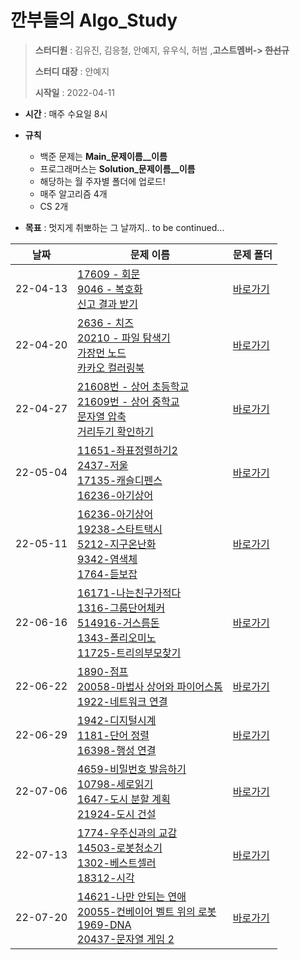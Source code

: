 # 깐부들의 Algo_Study

> **스터디원** : 김유진, 김응철, 안예지, 유우식, 허범 ,**고스트멤버-> ~~한선규~~**
> 
> **스터디 대장** : 안예지
> 
> **시작일** : 2022-04-11

* **시간** : 매주 수요일 8시
* **규칙** 
  * 백준 문제는 **Main_문제이름__이름**
  * 프로그래머스는 **Solution_문제이름__이름** 
  * 해당하는 월 주자별 폴더에 업로드! 
  * 매주 알고리즘 4개 
  * CS 2개

* **목표** :  멋지게 취뽀하는 그 날까지.. to be continued...



| 날짜     | 문제 이름                                                    | 문제 폴더                    |
| -------- | ------------------------------------------------------------ | ---------------------------- |
| 22-04-13 | [17609 - 회문](https://www.acmicpc.net/problem/17609) <br/> [9046 - 복호화](https://www.acmicpc.net/problem/9046) <br/> [신고 결과 받기](https://programmers.co.kr/learn/courses/30/lessons/92334) | [바로가기](4월/3주차/) |
| 22-04-20 | [2636 - 치즈](https://www.acmicpc.net/problem/2636) <br/> [20210 - 파일 탐색기](https://www.acmicpc.net/problem/20210)<br/> [가장먼 노드](https://programmers.co.kr/learn/courses/30/lessons/49189)  <br/> [카카오 컬러링북](https://programmers.co.kr/learn/courses/30/lessons/1829)   |  [바로가기](4월/4주차/)  |
| 22-04-27 | [21608번 - 상어 초등학교](https://www.acmicpc.net/problem/21608) <br/> [21609번 - 상어 중학교](https://www.acmicpc.net/problem/21609) <br/> [문자열 압축](https://programmers.co.kr/learn/courses/30/lessons/60057) <br/> [거리두기 확인하기](https://programmers.co.kr/learn/courses/30/lessons/81302)| [바로가기](4월/5주차/) |
| 22-05-04 | [11651-좌표정렬하기2](https://www.acmicpc.net/problem/11651)<br/>[2437-저울](https://www.acmicpc.net/problem/2437) <br/> [17135-캐슬디펜스](https://www.acmicpc.net/problem/17135) <br/> [16236-아기상어](https://www.acmicpc.net/problem/16236) | [바로가기](5월/1주차/) |
| 22-05-11 | [16236-아기상어](https://www.acmicpc.net/problem/16236)<br/>[19238-스타트택시](https://www.acmicpc.net/problem/19238)<br/>[5212-지구온난화](https://www.acmicpc.net/problem/5212)<br/>[9342-염색체](https://www.acmicpc.net/problem/9342)<br/>[1764-듣보잡](https://www.acmicpc.net/problem/1764)<br/> | [바로가기](5월/2주차/) |
| 22-06-16 | [16171-나는친구가적다](https://www.acmicpc.net/problem/16171)<br/>[1316-그룹단어체커](https://www.acmicpc.net/problem/1316)<br/>[514916-거스름돈](https://www.acmicpc.net/problem/14916)<br/>[1343-폴리오미노](https://www.acmicpc.net/problem/1343)<br/>[11725-트리의부모찾기](https://www.acmicpc.net/problem/11725)<br/> | [바로가기](5월/3주차/) |
| 22-06-22 | [1890-점프](https://www.acmicpc.net/problem/1890)<br/>[20058-마법사 상어와 파이어스톰](https://www.acmicpc.net/problem/20058)<br/>[1922-네트워크 연결](https://www.acmicpc.net/problem/1922)|[바로가기](6월/4주차/) |
| 22-06-29 | [1942-디지털시계](https://www.acmicpc.net/problem/1942)<br/>[1181-단어 정렬](https://www.acmicpc.net/problem/1181)<br/>[16398-행성 연결](https://www.acmicpc.net/problem/16398)|[바로가기](6월/5주차/) |
| 22-07-06 | [4659-비밀번호 발음하기](https://www.acmicpc.net/problem/4659)<br/>[10798-세로읽기](https://www.acmicpc.net/problem/10798)<br/>[1647-도시 분할 계획](https://www.acmicpc.net/problem/1647)<br/>[21924-도시 건설](https://www.acmicpc.net/problem/21924)|[바로가기](7월/1주차/) |
| 22-07-13 | [1774-우주신과의 교감](https://www.acmicpc.net/problem/1774)<br/>[14503-로봇청소기](https://www.acmicpc.net/problem/14503)<br/>[1302-베스트셀러](https://www.acmicpc.net/problem/1302)<br/>[18312-시각](https://www.acmicpc.net/problem/18312)|[바로가기](7월/2주차/) |
| 22-07-20 | [14621-나만 안되는 연애](https://www.acmicpc.net/problem/14621)<br/>[20055-컨베이어 벨트 위의 로봇](https://www.acmicpc.net/problem/20055)<br/>[1969-DNA](https://www.acmicpc.net/problem/1969)<br/>[20437-문자열 게임 2](https://www.acmicpc.net/problem/20437)|[바로가기](7월/3주차/) |


